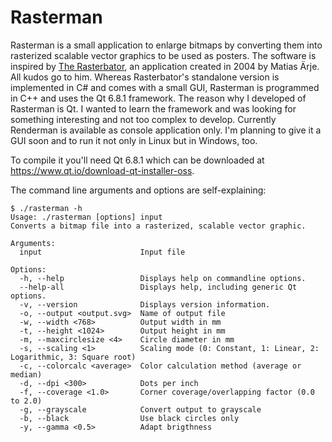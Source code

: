 # Rasterman

Rasterman is a small application to enlarge bitmaps by converting them into rasterized scalable vector graphics to be used as posters. The software is  inspired by [The Rasterbator](https://rasterbator.net/), an application created in 2004 by Matias Ärje. All kudos go to him. Whereas Rasterbator's standalone version is implemented in C# and comes with a small GUI, Rasterman is programmed in C++ and uses the Qt 6.8.1 framework. The reason why I developed of Rasterman is Qt. I wanted to learn the framework and was looking for something interesting and not too complex to develop. Currently Renderman is available as console application only. I'm planning to give it a GUI soon and to run it not only in Linux but in Windows, too.

To compile it you'll need Qt 6.8.1 which can be downloaded at https://www.qt.io/download-qt-installer-oss.

The command line arguments and options are self-explaining:

```
$ ./rasterman -h
Usage: ./rasterman [options] input
Converts a bitmap file into a rasterized, scalable vector graphic.

Arguments:
  input                      Input file

Options:
  -h, --help                 Displays help on commandline options.
  --help-all                 Displays help, including generic Qt options.
  -v, --version              Displays version information.
  -o, --output <output.svg>  Name of output file
  -w, --width <768>          Output width in mm
  -t, --height <1024>        Output height in mm
  -m, --maxcirclesize <4>    Circle diameter in mm
  -s, --scaling <1>          Scaling mode (0: Constant, 1: Linear, 2: Logarithmic, 3: Square root)
  -c, --colorcalc <average>  Color calculation method (average or median)
  -d, --dpi <300>            Dots per inch
  -f, --coverage <1.0>       Corner coverage/overlapping factor (0.0 to 2.0)
  -g, --grayscale            Convert output to grayscale
  -b, --black                Use black circles only
  -y, --gamma <0.5>          Adapt brigthness

```